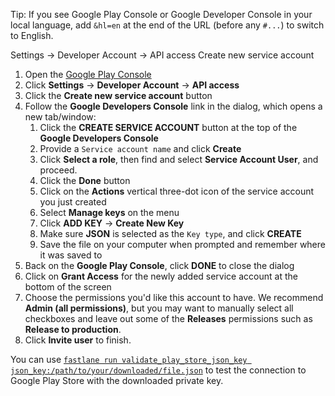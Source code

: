 Tip: If you see Google Play Console or Google Developer Console in your local language, add `&hl=en` at the end of the URL (before any `#...`) to switch to English.

Settings → Developer Account → API access
Create new service account


1. Open the [Google Play Console]("https://play.google.com/apps/publish/")
1. Click **Settings** → **Developer Account** → **API access**
1. Click the **Create new service account** button
1. Follow the **Google Developers Console** link in the dialog, which opens a new tab/window:
   1. Click the **CREATE SERVICE ACCOUNT** button at the top of the **Google Developers Console**
   1. Provide a `Service account name` and click **Create**
   1. Click **Select a role**, then find and select **Service Account User**, and proceed.
   1. Click the **Done** button
   1. Click on the **Actions** vertical three-dot icon of the service account you just created
   1. Select **Manage keys** on the menu
   1. Click **ADD KEY** -> **Create New Key**
   1. Make sure **JSON** is selected as the `Key type`, and click **CREATE**
   1. Save the file on your computer when prompted and remember where it was saved to
1. Back on the **Google Play Console**, click **DONE** to close the dialog
1. Click on **Grant Access** for the newly added service account at the bottom of the screen
1. Choose the permissions you'd like this account to have. We recommend **Admin (all permissions)**, but you may want to manually select all checkboxes and leave out some of the **Releases** permissions such as **Release to production**.
1. Click **Invite user** to finish.

You can use [`fastlane run validate_play_store_json_key json_key:/path/to/your/downloaded/file.json`](https://docs.fastlane.tools/actions/validate_play_store_json_key/) to test the connection to Google Play Store with the downloaded private key.
